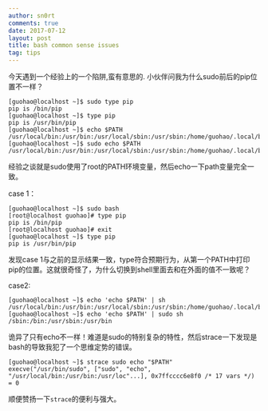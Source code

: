 ```yaml
---
author: sn0rt
comments: true
date: 2017-07-12
layout: post
title: bash common sense issues
tag: tips
---
```


今天遇到一个经验上的一个陷阱,蛮有意思的.
小伙伴问我为什么sudo前后的pip位置不一样？

```shell
[guohao@localhost ~]$ sudo type pip
pip is /bin/pip
[guohao@localhost ~]$ type pip
pip is /usr/bin/pip
[guohao@localhost ~]$ echo $PATH
/usr/local/bin:/usr/bin:/usr/local/sbin:/usr/sbin:/home/guohao/.local/bin:/home/guohao/bin
[guohao@localhost ~]$ sudo echo $PATH
/usr/local/bin:/usr/bin:/usr/local/sbin:/usr/sbin:/home/guohao/.local/bin:/home/guohao/bin
```

经验之谈就是sudo使用了root的PATH环境变量，然后echo一下path变量完全一致。

case 1：

```shell
[guohao@localhost ~]$ sudo bash
[root@localhost guohao]# type pip
pip is /bin/pip
[root@localhost guohao]# exit
[guohao@localhost ~]$ type pip
pip is /usr/bin/pip
```
发现case 1与之前的显示结果一致，type符合预期行为，从第一个PATH中打印pip的位置。这就很奇怪了，为什么切换到shell里面去和在外面的值不一致呢？

case2:

```
[guohao@localhost ~]$ echo 'echo $PATH' | sh
/usr/local/bin:/usr/bin:/usr/local/sbin:/usr/sbin:/home/guohao/.local/bin:/home/guohao/bin
[guohao@localhost ~]$ echo 'echo $PATH' | sudo sh
/sbin:/bin:/usr/sbin:/usr/bin
```
诡异了只有echo不一样！难道是sudo的特别复杂的特性，然后strace一下发现是bash的导致我犯了一个思维定势的错误。

```shell
[guohao@localhost ~]$ strace sudo echo "$PATH"
execve("/usr/bin/sudo", ["sudo", "echo", "/usr/local/bin:/usr/bin:/usr/loc"...], 0x7ffcccc6e8f0 /* 17 vars */) = 0
```

顺便赞扬一下`strace`的便利与强大。

